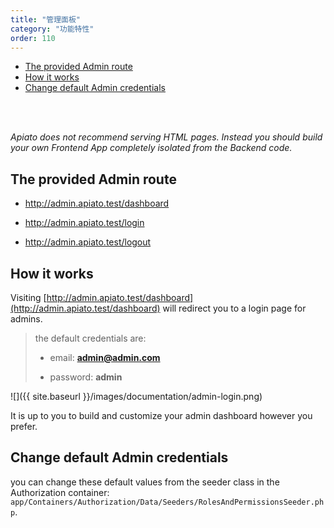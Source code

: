 ```yaml
---
title: "管理面板"
category: "功能特性"
order: 110
---
```


- [The provided Admin route](#the-provided-admin-route)
- [How it works](#how-it-works)
- [Change default Admin credentials](#change-default-admin-credentials)

<br>
<br>


*Apiato does not recommend serving HTML pages. Instead you should build your own Frontend App completely isolated from the Backend code.*

<a name="the-provided-admin-route"></a>

## The provided Admin route

- http://admin.apiato.test/dashboard

- http://admin.apiato.test/login

- http://admin.apiato.test/logout

<a name="how-it-works"></a>

## How it works

Visiting [http://admin.apiato.test/dashboard](http://admin.apiato.test/dashboard) will redirect you to a login page for admins.

> the default credentials are:
>
> - email: **admin@admin.com**
>
> - password: **admin**

![]({{ site.baseurl }}/images/documentation/admin-login.png)

It is up to you to build and customize your admin dashboard however you prefer.

<a name="change-default-admin-credentials"></a>

## Change default Admin credentials

you can change these default values from the seeder class in the Authorization container: `app/Containers/Authorization/Data/Seeders/RolesAndPermissionsSeeder.php`.
